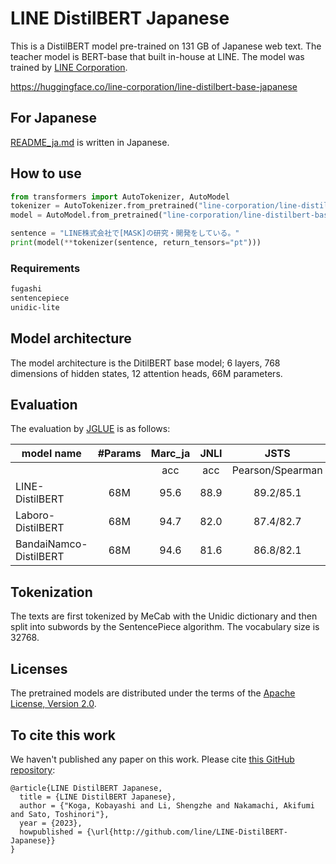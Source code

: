 # LINE DistilBERT Japanese

This is a DistilBERT model pre-trained on 131 GB of Japanese web text.
The teacher model is BERT-base that built in-house at LINE.
The model was trained by [LINE Corporation](https://linecorp.com/).

https://huggingface.co/line-corporation/line-distilbert-base-japanese

## For Japanese

[README_ja.md](./README_ja.md) is written in Japanese.

## How to use

```python
from transformers import AutoTokenizer, AutoModel
tokenizer = AutoTokenizer.from_pretrained("line-corporation/line-distilbert-base-japanese", trust_remote_code=True)
model = AutoModel.from_pretrained("line-corporation/line-distilbert-base-japanese")

sentence = "LINE株式会社で[MASK]の研究・開発をしている。"
print(model(**tokenizer(sentence, return_tensors="pt")))
```

### Requirements

```txt
fugashi
sentencepiece
unidic-lite
```

## Model architecture

The model architecture is the DitilBERT base model; 6 layers, 768 dimensions of hidden states, 12 attention heads, 66M parameters.

## Evaluation

The evaluation by [JGLUE](https://github.com/yahoojapan/JGLUE) is as follows:

| model name             | #Params | Marc_ja | JNLI |       JSTS       |  JSQuAD   | JCommonSenseQA |
|------------------------|:-------:|:-------:|:----:|:----------------:|:---------:|:--------------:|
|                        |         |   acc   | acc  | Pearson/Spearman |   EM/F1   |      acc       |
| LINE-DistilBERT        |   68M   |  95.6   | 88.9 |    89.2/85.1     | 87.3/93.3 |      76.1      |
| Laboro-DistilBERT      |   68M   |  94.7   | 82.0 |    87.4/82.7     | 70.2/87.3 |      73.2      |
| BandaiNamco-DistilBERT |   68M   |  94.6   | 81.6 |    86.8/82.1     | 80.0/88.0 |      66.5      |

## Tokenization

The texts are first tokenized by MeCab with the Unidic dictionary and then split into subwords by the SentencePiece algorithm. The vocabulary size is 32768.

## Licenses

The pretrained models are distributed under the terms of the [Apache License, Version 2.0](https://www.apache.org/licenses/LICENSE-2.0).

## To cite this work

We haven't published any paper on this work. Please cite [this GitHub repository](http://github.com/line/LINE-DistilBERT-Japanese):

```
@article{LINE DistilBERT Japanese,
  title = {LINE DistilBERT Japanese},
  author = {"Koga, Kobayashi and Li, Shengzhe and Nakamachi, Akifumi and Sato, Toshinori"},
  year = {2023},
  howpublished = {\url{http://github.com/line/LINE-DistilBERT-Japanese}}
}
```